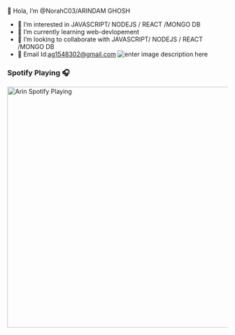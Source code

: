 👋 Hola, I’m @NorahC03/ARINDAM GHOSH
- 👀 I’m interested in JAVASCRIPT/ NODEJS / REACT /MONGO DB
- 🌱 I’m currently learning   web-devlopement
- 💞 I’m looking to collaborate with JAVASCRIPT/ NODEJS / REACT /MONGO DB
- 📧 Email Id:ag1548302@gmail.com
![enter image description here](https://github-readme-stats.vercel.app/api?username=NorahC03&&show_icons=true&title_color=ffffff&icon_color=bb2acf&text_color=daf7dc&bg_color=151515)

### Spotify Playing 🎧

[<img src="https://now-playing-codestackr.vercel.app/api/spotify-playing" alt="Arin Spotify Playing" width="550" />](https://open.spotify.com/playlist/6pdUFy0XkmsTfeoO3eEhPs?si=732bec2cd774441b)

<!---
deep846/deep846 is a ✨ special ✨ repository because its README.md (this file) appears on your GitHub profile.
You can click the Preview link to take a look at your changes.
--->
